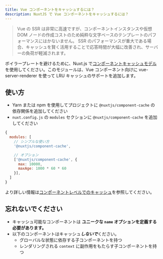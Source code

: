 ```yaml
---
title: Vue コンポーネントをキャッシュするには？
description: NuxtJS で Vue コンポーネントをキャッシュするには？
---
```


> Vue の SSR は非常に高速ですが、コンポーネントインスタンスや仮想 DOM ノードの作成コストのため純粋な文字ベースのテンプレートのパフォーマンスにはかないません。 SSR のパフォーマンスが重大である場合、キャッシュを賢く活用することで応答時間が大幅に改善され、サーバーの負荷が軽減されます。	

ボイラープレートを避けるために、Nuxt.js で[コンポーネントキャッシュモデル](https://github.com/nuxt-community/modules/tree/master/packages/component-cache)を使用してください。このモジュールは、Vue コンポーネント向けに vue-server-renderer  を使って LRU キャッシュのサポートを追加します。

## 使い方

- Yarn または npm を使用してプロジェクトに `@nuxtjs/component-cache` の依存関係を追加してください
- `nuxt.config.js` の `modules` セクションに `@nuxtjs/component-cache` を追加してください

```js
{
  modules: [
    // シンプルな使い方
    '@nuxtjs/component-cache',

    // オプション
    ['@nuxtjs/component-cache', {
      max: 10000,
      maxAge: 1000 * 60 * 60
    }],
  ]
}
```

より詳しい情報は[コンポーネントレベルでのキャッシュ](http://ssr.vuejs.org/en/caching.html#component-level-caching)を参照してください。

## 忘れないでください

- キャッシュ可能なコンポーネントは **ユニークな `name` オプションを定義する必要があります。**
- 以下のコンポーネントはキャッシュ***しないで***ください。
    - グローバルな状態に依存する子コンポーネントを持つ
    - レンダリングされる `context` に副作用をもたらす子コンポーネントを持つ 

